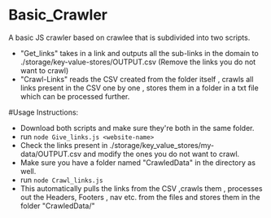 # Basic_Crawler
A basic JS crawler based on crawlee that is subdivided into two scripts.

- "Get_links" takes in a link and outputs all the sub-links in the domain to ./storage/key-value-stores/OUTPUT.csv (Remove the links you do not want to crawl)
- "Crawl-Links" reads the CSV created from the folder itself , crawls all links present in the CSV one by one , stores them in a folder in a txt file which can be processed further.

#Usage Instructions:
- Download both scripts and make sure they're both in the same folder.
- run `node Give_links.js <website-name>`
- Check the links present in ./storage/key_value_stores/my-data/OUTPUT.csv and modify the ones you do not want to crawl.
- Make sure you have a folder named "CrawledData" in the directory as well.
- run `node Crawl_links.js`
- This automatically pulls the links from the CSV ,crawls them , processes out the Headers, Footers , nav etc. from the files and stores them in the folder "CrawledData/<website-name>" 
